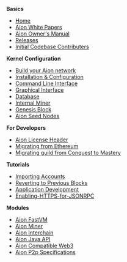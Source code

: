 **Basics** 
- [Home](https://github.com/aionnetwork/aion/wiki)
- [Aion White Papers](https://aion.network/developers/)
- [Aion Owner's Manual](https://github.com/aionnetwork/aion/wiki/Aion-Owner's-Manual)
- [Releases](https://github.com/aionnetwork/aion/releases)
- [Initial Codebase Contributers](https://github.com/aionnetwork/aion/wiki/Contributors)

**Kernel Configuration**
- [Build your Aion network](https://github.com/aionnetwork/aion/wiki/Build-your-Aion-network)
- [Installation & Configuration](https://github.com/aionnetwork/aion/wiki/Installation)
- [Command Line Interface](https://github.com/aionnetwork/aion/wiki/Command-Line-Interface)
- [Graphical Interface](https://github.com/aionnetwork/aion/wiki/Graphical-Interface)
- [Database](https://github.com/aionnetwork/aion/wiki/Database) 
- [Internal Miner](https://github.com/aionnetwork/aion/wiki/Internal-Miner)
- [Genesis Block](https://github.com/aionnetwork/aion/wiki/Genesis-Block)
- [Aion Seed Nodes](https://github.com/aionnetwork/aion/wiki/Aion-Seed-nodes)

**For Developers**
- [Aion License Header](https://github.com/aionnetwork/aion/wiki/Aion-License-Header)
- [Migrating from Ethereum](https://github.com/aionnetwork/aion/wiki/Migrating-from-Ethereum)
- [Migrating guild from Conquest to Mastery](https://github.com/aionnetwork/aion/wiki/Testnet-migration-guide-Q2-(Conquest)--to--Q3-(Mastery))

**Tutorials**
- [Importing Accounts](https://github.com/aionnetwork/aion/wiki/Importing-Accounts)
- [Reverting to Previous Blocks](https://github.com/aionnetwork/aion/wiki/Reverting-to-Previous-Blocks)
- [Application Development](https://github.com/aionnetwork/aion/wiki/Application-Development-On-Aion)
- [Enabling-HTTPS-for-JSONRPC](https://github.com/aionnetwork/aion/wiki/Enabling-HTTPS-(TLS-SSL)-connection-for-AionWeb3-JSONRPC-calls) 

**Modules**
- [Aion FastVM](https://github.com/aionnetwork/aion_fastvm)
- [Aion Miner](https://github.com/aionnetwork/aion_miner)
- [Aion Interchain](https://github.com/aionnetwork/aion_interchain)
- [Aion Java API](https://github.com/aionnetwork/aion_api)
- [Aion Compatible Web3](https://github.com/aionnetwork/aion_web3)
- [Aion P2p Specifications](https://github.com/aionnetwork/aion/wiki/Aion-P2p-Specifications)